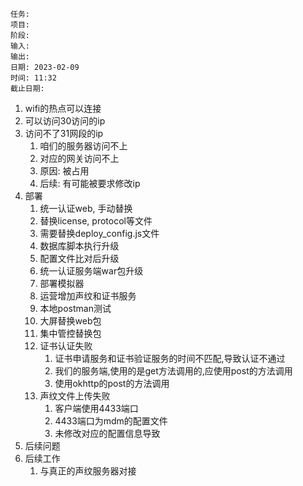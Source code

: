 	任务: 
	项目: 
	阶段: 
	输入: 
	输出: 
	日期: 2023-02-09
	时间: 11:32
	截止日期: 

1. wifi的热点可以连接
2. 可以访问30访问的ip
3. 访问不了31网段的ip
	1. 咱们的服务器访问不上
	2. 对应的网关访问不上
	3. 原因: 被占用
	4. 后续: 有可能被要求修改ip
4. 部署
	1. 统一认证web, 手动替换
	2. 替换license, protocol等文件
	3. 需要替换deploy_config.js文件
	4. 数据库脚本执行升级
	5. 配置文件比对后升级
	6. 统一认证服务端war包升级
	7. 部署模拟器
	8. 运营增加声纹和证书服务
	9. 本地postman测试
	10. 大屏替换web包
	11. 集中管控替换包
	12. 证书认证失败
		1. 证书申请服务和证书验证服务的时间不匹配,导致认证不通过
		2. 我们的服务端,使用的是get方法调用的,应使用post的方法调用
		3. 使用okhttp的post的方法调用
	13. 声纹文件上传失败
		1. 客户端使用4433端口
		2. 4433端口为mdm的配置文件
		3. 未修改对应的配置信息导致
5. 后续问题
6. 后续工作
	1. 与真正的声纹服务器对接